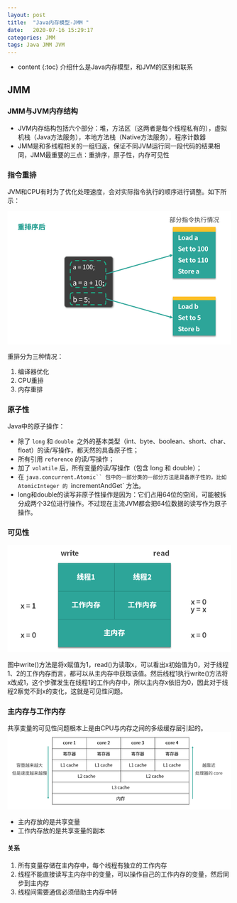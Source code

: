 ```yaml
---
layout: post
title:  "Java内存模型-JMM "
date:   2020-07-16 15:29:17
categories: JMM
tags: Java JMM JVM
---
```


* content
{:toc}
介绍什么是Java内存模型，和JVM的区别和联系





## JMM
### JMM与JVM内存结构
- JVM内存结构包括六个部分：堆，方法区（这两者是每个线程私有的），虚拟机栈（Java方法服务），本地方法栈（Native方法服务），程序计数器
- JMM是和多线程相关的一组归返，保证不同JVM运行同一段代码的结果相同，JMM最重要的三点：重排序，原子性，内存可见性

### 指令重排
JVM和CPU有时为了优化处理速度，会对实际指令执行的顺序进行调整。如下所示：

![](/images/reorder.png)

重排分为三种情况：
1. 编译器优化
2. CPU重排
3. 内存重排

### 原子性

Java中的原子操作：
- 除了 `long` 和 `double `之外的基本类型（int、byte、boolean、short、char、float）的读/写操作，都天然的具备原子性；
- 所有引用 `reference` 的读/写操作；
- 加了 `volatile` 后，所有变量的读/写操作（包含 long 和 double）；
- 在 `java.concurrent.Atomic`` 包中的一部分类的一部分方法是具备原子性的，比如 AtomicInteger 的 `incrementAndGet` 方法。
- long和double的读写非原子性操作是因为：它们占用64位的空间，可能被拆分成两个32位进行操作。不过现在主流JVM都会把64位数据的读写作为原子操作。

### 可见性

![](/images/visible.png)

图中write()方法是将x赋值为1，read()为读取x，可以看出x初始值为0，对于线程1、2的工作内存而言，都可以从主内存中获取该值。然后线程1执行write()方法将x改成1，这个步骤发生在线程1的工作内存中，所以主内存x依旧为0，因此对于线程2察觉不到x的变化，这就是可见性问题。


### 主内存与工作内存

共享变量的可见性问题根本上是由CPU与内存之间的多级缓存层引起的。
![](/images/cache.png)

- 主内存放的是共享变量
- 工作内存放的是共享变量的副本

#### 关系
1. 所有变量存储在主内存中，每个线程有独立的工作内存
2. 线程不能直接读写主内存中的变量，可以操作自己的工作内存的变量，然后同步到主内存
3. 线程间需要通信必须借助主内存中转